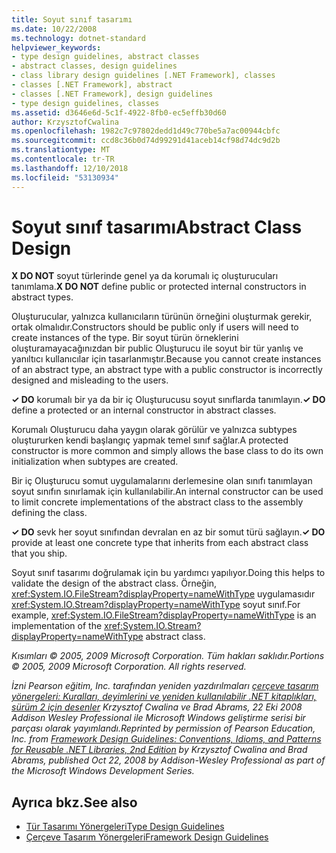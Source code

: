 ```yaml
---
title: Soyut sınıf tasarımı
ms.date: 10/22/2008
ms.technology: dotnet-standard
helpviewer_keywords:
- type design guidelines, abstract classes
- abstract classes, design guidelines
- class library design guidelines [.NET Framework], classes
- classes [.NET Framework], abstract
- classes [.NET Framework], design guidelines
- type design guidelines, classes
ms.assetid: d3646e6d-5c1f-4922-8fb0-ec5effb30d60
author: KrzysztofCwalina
ms.openlocfilehash: 1982c7c97802dedd1d49c770be5a7ac00944cbfc
ms.sourcegitcommit: ccd8c36b0d74d99291d41aceb14cf98d74dc9d2b
ms.translationtype: MT
ms.contentlocale: tr-TR
ms.lasthandoff: 12/10/2018
ms.locfileid: "53130934"
---
```

# <a name="abstract-class-design"></a><span data-ttu-id="8e710-102">Soyut sınıf tasarımı</span><span class="sxs-lookup"><span data-stu-id="8e710-102">Abstract Class Design</span></span>
<span data-ttu-id="8e710-103">**X DO NOT** soyut türlerinde genel ya da korumalı iç oluşturucuları tanımlama.</span><span class="sxs-lookup"><span data-stu-id="8e710-103">**X DO NOT** define public or protected internal constructors in abstract types.</span></span>  
  
 <span data-ttu-id="8e710-104">Oluşturucular, yalnızca kullanıcıların türünün örneğini oluşturmak gerekir, ortak olmalıdır.</span><span class="sxs-lookup"><span data-stu-id="8e710-104">Constructors should be public only if users will need to create instances of the type.</span></span> <span data-ttu-id="8e710-105">Bir soyut türün örneklerini oluşturamayacağınızdan bir public Oluşturucu ile soyut bir tür yanlış ve yanıltıcı kullanıcılar için tasarlanmıştır.</span><span class="sxs-lookup"><span data-stu-id="8e710-105">Because you cannot create instances of an abstract type, an abstract type with a public constructor is incorrectly designed and misleading to the users.</span></span>  
  
 <span data-ttu-id="8e710-106">**✓ DO** korumalı bir ya da bir iç Oluşturucusu soyut sınıflarda tanımlayın.</span><span class="sxs-lookup"><span data-stu-id="8e710-106">**✓ DO** define a protected or an internal constructor in abstract classes.</span></span>  
  
 <span data-ttu-id="8e710-107">Korumalı Oluşturucu daha yaygın olarak görülür ve yalnızca subtypes oluştururken kendi başlangıç yapmak temel sınıf sağlar.</span><span class="sxs-lookup"><span data-stu-id="8e710-107">A protected constructor is more common and simply allows the base class to do its own initialization when subtypes are created.</span></span>  
  
 <span data-ttu-id="8e710-108">Bir iç Oluşturucu somut uygulamalarını derlemesine olan sınıfı tanımlayan soyut sınıfın sınırlamak için kullanılabilir.</span><span class="sxs-lookup"><span data-stu-id="8e710-108">An internal constructor can be used to limit concrete implementations of the abstract class to the assembly defining the class.</span></span>  
  
 <span data-ttu-id="8e710-109">**✓ DO** sevk her soyut sınıfından devralan en az bir somut türü sağlayın.</span><span class="sxs-lookup"><span data-stu-id="8e710-109">**✓ DO** provide at least one concrete type that inherits from each abstract class that you ship.</span></span>  
  
 <span data-ttu-id="8e710-110">Soyut sınıf tasarımı doğrulamak için bu yardımcı yapılıyor.</span><span class="sxs-lookup"><span data-stu-id="8e710-110">Doing this helps to validate the design of the abstract class.</span></span> <span data-ttu-id="8e710-111">Örneğin, <xref:System.IO.FileStream?displayProperty=nameWithType> uygulamasıdır <xref:System.IO.Stream?displayProperty=nameWithType> soyut sınıf.</span><span class="sxs-lookup"><span data-stu-id="8e710-111">For example,  <xref:System.IO.FileStream?displayProperty=nameWithType> is an implementation of the <xref:System.IO.Stream?displayProperty=nameWithType> abstract class.</span></span>  
  
 <span data-ttu-id="8e710-112">*Kısımları © 2005, 2009 Microsoft Corporation. Tüm hakları saklıdır.*</span><span class="sxs-lookup"><span data-stu-id="8e710-112">*Portions © 2005, 2009 Microsoft Corporation. All rights reserved.*</span></span>  
  
 <span data-ttu-id="8e710-113">*İzni Pearson eğitim, Inc. tarafından yeniden yazdırılmaları [çerçeve tasarım yönergeleri: Kuralları, deyimlerini ve yeniden kullanılabilir .NET kitaplıkları, sürüm 2 için desenler](https://www.informit.com/store/framework-design-guidelines-conventions-idioms-and-9780321545619) Krzysztof Cwalina ve Brad Abrams, 22 Eki 2008 Addison Wesley Professional ile Microsoft Windows geliştirme serisi bir parçası olarak yayımlandı.*</span><span class="sxs-lookup"><span data-stu-id="8e710-113">*Reprinted by permission of Pearson Education, Inc. from [Framework Design Guidelines: Conventions, Idioms, and Patterns for Reusable .NET Libraries, 2nd Edition](https://www.informit.com/store/framework-design-guidelines-conventions-idioms-and-9780321545619) by Krzysztof Cwalina and Brad Abrams, published Oct 22, 2008 by Addison-Wesley Professional as part of the Microsoft Windows Development Series.*</span></span>  
  
## <a name="see-also"></a><span data-ttu-id="8e710-114">Ayrıca bkz.</span><span class="sxs-lookup"><span data-stu-id="8e710-114">See also</span></span>

- [<span data-ttu-id="8e710-115">Tür Tasarımı Yönergeleri</span><span class="sxs-lookup"><span data-stu-id="8e710-115">Type Design Guidelines</span></span>](../../../docs/standard/design-guidelines/type.md)  
- [<span data-ttu-id="8e710-116">Çerçeve Tasarım Yönergeleri</span><span class="sxs-lookup"><span data-stu-id="8e710-116">Framework Design Guidelines</span></span>](../../../docs/standard/design-guidelines/index.md)
